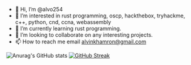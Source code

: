 - 👋 Hi, I’m @alvo254
- 👀 I’m interested in rust programming, oscp, hackthebox, tryhackme, c++, python, cnd, ccna, webassembly 
- 🌱 I’m currently learning rust programming.
- 💞️ I’m looking to collaborate on any interesting projects.
- 📫 How to reach me email alvinkhamron@gmail.com

<!---
alvo254/alvo254 is a ✨ special ✨ repository because its `README.md` (this file) appears on your GitHub profile.
You can click the Preview link to take a look at your changes.
--->
![Anurag's GitHub stats](https://github-readme-stats.vercel.app/api?username=alvo254&show_icons=true&theme=codeSTACKr)
[![GitHub Streak](https://github-readme-streak-stats.herokuapp.com/?user=alvo254&theme=dark)](https://git.io/streak-stats)

